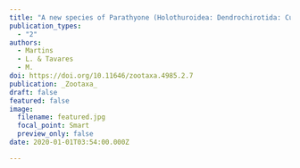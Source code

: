 ```yaml
---
title: "A new species of Parathyone (Holothuroidea: Dendrochirotida: Cucumariidae) from northeastern Brazil, with a key to species"
publication_types:
  - "2"
authors:
  - Martins
  - L. & Tavares
  - M.
doi: https://doi.org/10.11646/zootaxa.4985.2.7
publication: _Zootaxa_
draft: false
featured: false
image:
  filename: featured.jpg
  focal_point: Smart
  preview_only: false
date: 2020-01-01T03:54:00.000Z

---
```


